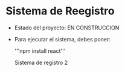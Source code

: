 <h1> Sistema de Reegistro </h1>

- Estado del proyecto: EN CONSTRUCCION

- Para ejecutar el sistema, debes poner:

  '''npm install react'''

  Sistema de registro 2
